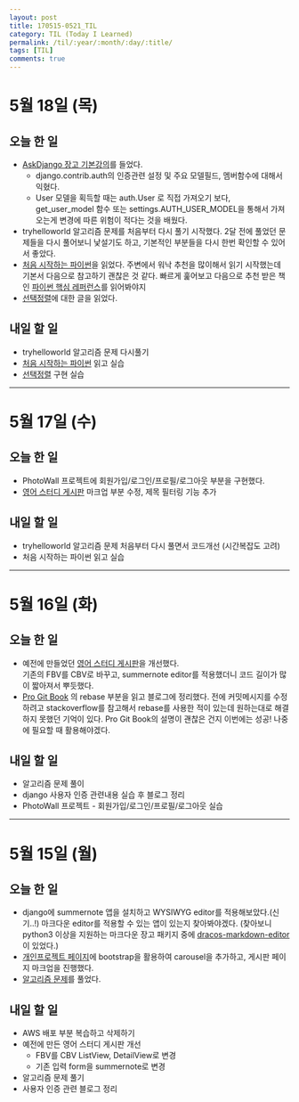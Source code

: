 ```yaml
---
layout: post
title: 170515-0521_TIL
category: TIL (Today I Learned)
permalink: /til/:year/:month/:day/:title/
tags: [TIL]
comments: true
---
```

# 5월 18일 (목)
## 오늘 한 일
- [AskDjango 장고 기본강의](https://nomade.kr/vod/django/)를 들었다.
	- django.contrib.auth의 인증관련 설정 및 주요 모델필드, 멤버함수에 대해서 익혔다.
	- User 모델을 획득할 때는 auth.User 로 직접 가져오기 보다,    
	  get_user_model 함수 또는 settings.AUTH_USER_MODEL을 통해서 가져오는게 변경에 따른 위험이 적다는 것을 배웠다.
-  tryhelloworld 알고리즘 문제를 처음부터 다시 풀기 시작했다. 2달 전에 풀었던 문제들을 다시 풀어보니 낯설기도 하고, 기본적인 부분들을 다시 한번 확인할 수 있어서 좋았다.
- [처음 시작하는 파이썬](http://www.hanbit.co.kr/store/books/look.php?p_code=B2827459900)을 읽었다. 주변에서 워낙 추천을 많이해서 읽기 시작했는데 기본서 다음으로 참고하기 괜찮은 것 같다. 빠르게 훑어보고 다음으로 추천 받은 책인 [파이썬 핵심 레퍼런스](http://www.kyobobook.co.kr/product/detailViewKor.laf?ejkGb=KOR&mallGb=KOR&barcode=9788966261901&orderClick=LAG&Kc=)를 읽어봐야지
- [선택정렬](https://ko.wikipedia.org/wiki/%EC%84%A0%ED%83%9D_%EC%A0%95%EB%A0%AC)에 대한 글을 읽었다.

## 내일 할 일
- tryhelloworld 알고리즘 문제 다시풀기
- [처음 시작하는 파이썬](http://www.hanbit.co.kr/store/books/look.php?p_code=B2827459900) 읽고 실습
- [선택정렬](https://ko.wikipedia.org/wiki/%EC%84%A0%ED%83%9D_%EC%A0%95%EB%A0%AC) 구현 실습

---
# 5월 17일 (수)
## 오늘 한 일
- PhotoWall 프로젝트에 회원가입/로그인/프로필/로그아웃 부분을 구현했다.
- [영어 스터디 게시판](http://sunshinenglish.pythonanywhere.com/) 마크업 부분 수정, 제목 필터링 기능 추가

## 내일 할 일
- tryhelloworld 알고리즘 문제 처음부터 다시 풀면서 코드개선 (시간복잡도 고려)
- 처음 시작하는 파이썬 읽고 실습

---
# 5월 16일 (화)
## 오늘 한 일
- 예전에 만들었던 [영어 스터디 게시판](http://sunshinenglish.pythonanywhere.com/)을 개선했다. 		
 기존의 FBV를 CBV로 바꾸고, summernote editor를 적용했더니 코드 길이가 많이 짧아져서 뿌듯했다.
- [Pro Git Book](https://git-scm.com/book/ko/v2/Git-%EB%8F%84%EA%B5%AC-%ED%9E%88%EC%8A%A4%ED%86%A0%EB%A6%AC-%EB%8B%A8%EC%9E%A5%ED%95%98%EA%B8%B0) 의 rebase 부분을 읽고 블로그에 정리했다. 전에 커밋메시지를 수정하려고 stackoverflow를 참고해서 rebase를 사용한 적이 있는데 원하는대로 해결하지 못했던 기억이 있다. Pro Git Book의 설명이 괜찮은 건지 이번에는 성공! 나중에 필요할 때 활용해야겠다.

## 내일 할 일
- 알고리즘 문제 풀이
- django 사용자 인증 관련내용 실습 후 블로그 정리
- PhotoWall 프로젝트 - 회원가입/로그인/프로필/로그아웃 실습

---

# 5월 15일 (월)

## 오늘 한 일
- django에 summernote 앱을 설치하고 WYSIWYG editor를 적용해보았다.(신기..!) 마크다운 editor를 적용할 수 있는 앱이 있는지 찾아봐야겠다. (찾아보니 python3 이상을 지원하는 마크다운 장고 패키지 중에 [dracos-markdown-editor](https://github.com/agusmakmun/dracos-markdown-editor)이 있었다.)
- [개인프로젝트 페이지](https://wayhome25.github.io/fastcampus_school/homework/10km/index.html)에 bootstrap을 활용하여 carousel을 추가하고, 게시판 페이지 마크업을 진행했다.
- [알고리즘 문제](https://programmers.co.kr/tryouts/850/intro)를 풀었다.

## 내일 할 일
- AWS 배포 부분 복습하고 삭제하기
- 예전에 만든 영어 스터디 게시판 개선
	- FBV를 CBV ListView, DetailView로 변경
	- 기존 입력 form을 summernote로 변경
- 알고리즘 문제 풀기
- 사용자 인증 관련 블로그 정리
